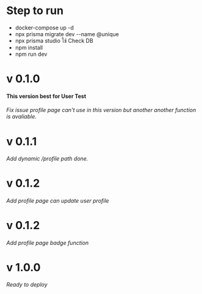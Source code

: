 # Step to run

- docker-compose up -d
- npx prisma migrate dev --name @unique
- npx prisma studio ใช้ Check DB
- npm install
- npm run dev

# v 0.1.0

#### This version best for User Test

###### Fix issue profile page can't use in this version but another another function is avaliable.

# v 0.1.1

###### Add dynamic /profile path done.

# v 0.1.2

###### Add profile page can update user profile

# v 0.1.2

###### Add profile page badge function

# v 1.0.0

###### Ready to deploy
